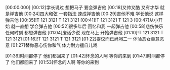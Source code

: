 [00:00.000]
[00:12]学长说过 想把马子 要会弹吉他
[00:18]又帅又酷 又有才华 就是弹吉他
[00:24]四大和弦 一套指法 速成弹吉他
[00:29]吉他不难 学长他说 这样弹吉他
[00:35]!T 121 3121 T 121 3121
[00:41]!T 121 3121 T 121 3
[00:47]从小开始 就一直想 学会弹吉他
[00:52]很多年后 回忆和我 一起弹吉他
[00:58]悲伤快乐 任何时刻 都想弹吉他
[01:04]废话少说 现在马上 开始弹吉他
[01:10]!T 121 3121 T 121 3121
[01:16]!T 121 3121 T 121 3121
[01:22]提议而已尚翊二一 体验恶女善意恶意
[01:27]替你恶心伤你和气 体力耐力擅自儿戏

[01:36]时间都停了 他们都回来了
[01:42]怀念的人阿 等你的来到
[01:47]时间都停了 他们都回来了
[01:53]怀念的人啊 等你的来到